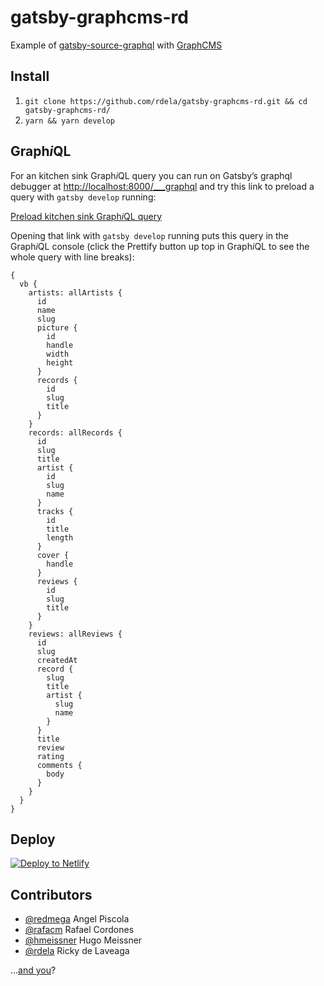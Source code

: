 # gatsby-graphcms-rd

Example of [gatsby-source-graphql](https://github.com/gatsbyjs/gatsby/tree/master/packages/gatsby-source-graphql) with [GraphCMS](https://graphcms.com/)

## Install

1. `git clone https://github.com/rdela/gatsby-graphcms-rd.git && cd gatsby-graphcms-rd/`
1. `yarn && yarn develop`

## Graph<em>i</em>QL

For an kitchen sink Graph<em>i</em>QL query you can run on Gatsby’s
graphql debugger at <http://localhost:8000/___graphql> and try this
link to preload a query with `gatsby develop` running:

[Preload kitchen sink Graph<em>i</em>QL query](http://localhost:8000/___graphql?query=%7B%20%20vb%0A%20%20%7B%20%20%20%20artists%3A%20allArtists%20%7B%20%20%20%20%20%20id%20%20%20%20%20%20name%20%20%20%20%20%20slug%20%20%20%20%20%20picture%20%7B%20%20%20%20%20%20%20%20id%20%20%20%20%20%20%20%20handle%20%20%20%20%20%20%20%20width%20%20%20%20%20%20%20%20height%20%20%20%20%20%20%7D%20%20%20%20%20%20records%20%7B%20%20%20%20%20%20%20%20id%20%20%20%20%20%20%20%20slug%20%20%20%20%20%20%20%20title%20%20%20%20%20%20%7D%20%20%20%20%7D%20%20%20%20records%3A%20allRecords%20%7B%20%20%20%20%20%20id%20%20%20%20%20%20slug%20%20%20%20%20%20title%20%20%20%20%20%20artist%20%7B%20%20%20%20%20%20%20%20id%20%20%20%20%20%20%20%20slug%20%20%20%20%20%20%20%20name%20%20%20%20%20%20%7D%20%20%20%20%20%20tracks%20%7B%20%20%20%20%20%20%20%20id%20%20%20%20%20%20%20%20title%20%20%20%20%20%20%20%20length%20%20%20%20%20%20%7D%20%20%20%20%20%20cover%20%7B%20%20%20%20%20%20%20%20handle%20%20%20%20%20%20%7D%20%20%20%20%20%20reviews%20%7B%20%20%20%20%20%20%20%20id%20%20%20%20%20%20%20%20slug%20%20%20%20%20%20%20%20title%20%20%20%20%20%20%7D%20%20%20%20%7D%20%20%20%20reviews%3A%20allReviews%20%7B%20%20%20%20%20%20id%20%20%20%20%20%20slug%20%20%20%20%20%20createdAt%20%20%20%20%20%20record%20%7B%20%20%20%20%20%20%20%20slug%20%20%20%20%20%20%20%20title%20%20%20%20%20%20%20%20artist%20%7B%20%20%20%20%20%20%20%20%20%20slug%20%20%20%20%20%20%20%20%20%20name%20%20%20%20%20%20%20%20%7D%20%20%20%20%20%20%7D%20%20%20%20%20%20title%20%20%20%20%20%20review%20%20%20%20%20%20rating%20%20%20%20%20%20comments%20%7B%20%20%20%20%20%20%20%20body%20%20%20%20%20%20%7D%20%20%20%20%7D%20%20%7D%7D)

Opening that link with `gatsby develop` running puts this query in the
Graph*i*QL console (click the Prettify button up top in Graph*i*QL to
see the whole query with line breaks):

```
{
  vb {
    artists: allArtists {
      id
      name
      slug
      picture {
        id
        handle
        width
        height
      }
      records {
        id
        slug
        title
      }
    }
    records: allRecords {
      id
      slug
      title
      artist {
        id
        slug
        name
      }
      tracks {
        id
        title
        length
      }
      cover {
        handle
      }
      reviews {
        id
        slug
        title
      }
    }
    reviews: allReviews {
      id
      slug
      createdAt
      record {
        slug
        title
        artist {
          slug
          name
        }
      }
      title
      review
      rating
      comments {
        body
      }
    }
  }
}
```

## Deploy

[![Deploy to Netlify](https://www.netlify.com/img/deploy/button.svg)](https://app.netlify.com/start/deploy?repository=https://github.com/rdela/gatsby-graphcms-rd)

## Contributors

* [@redmega](https://github.com/redmega) Angel Piscola
* [@rafacm](https://github.com/rafacm) Rafael Cordones
* [@hmeissner](https://github.com/hmeissner) Hugo Meissner
* [@rdela](https://github.com/rdela) Ricky de Laveaga

…[and you](https://github.com/rdela/gatsby-graphcms-rd/issues)?

